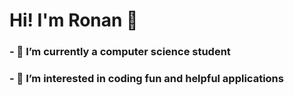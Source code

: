 # Hi! I'm Ronan 👋

### - 🌱 I’m currently a computer science student
### - 👀 I’m interested in coding fun and helpful applications
